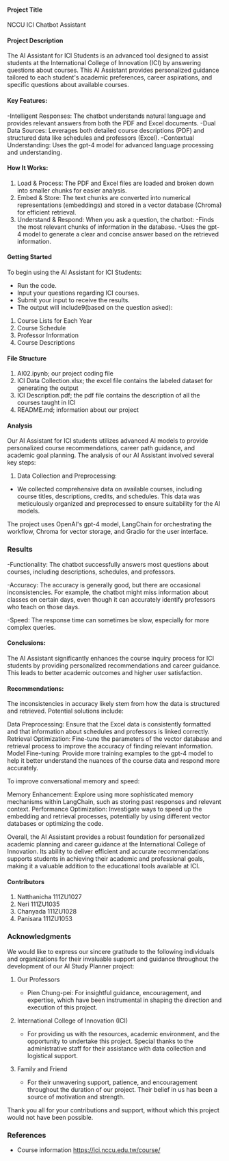 #### Project Title
NCCU ICI Chatbot Assistant
#### Project Description
The AI Assistant for ICI Students is an advanced tool designed to assist students at the International College of Innovation (ICI) by answering questions about courses. This AI Assistant provides personalized guidance tailored to each student's academic preferences, career aspirations, and specific questions about available courses.

#### Key Features:
-Intelligent Responses: The chatbot understands natural language and provides relevant answers from both the PDF and Excel documents.
-Dual Data Sources: Leverages both detailed course descriptions (PDF) and structured data like schedules and professors (Excel).
-Contextual Understanding: Uses the gpt-4 model for advanced language processing and understanding.

#### How It Works:
1. Load & Process: The PDF and Excel files are loaded and broken down into smaller chunks for easier analysis.
2. Embed & Store: The text chunks are converted into numerical representations (embeddings) and stored in a vector database (Chroma) for efficient retrieval.
3. Understand & Respond: When you ask a question, the chatbot:
   -Finds the most relevant chunks of information in the database.
   -Uses the gpt-4 model to generate a clear and concise answer based on the retrieved information.

#### Getting Started
To begin using the AI Assistant for ICI Students:

- Run the code.
- Input your questions regarding ICI courses.
- Submit your input to receive the results.
- The output will include9(based on the question asked):
1. Course Lists for Each Year
2. Course Schedule
3. Professor Information
4. Course Descriptions

#### File Structure
1. AI02.ipynb;  our project coding file
2. ICI Data Collection.xlsx; the excel file contains the labeled dataset for generating the output
3. ICI Description.pdf; the pdf file contains the description of all the courses taught in ICI
4. README.md; information about our project

#### Analysis
Our AI Assistant for ICI students utilizes advanced AI models to provide personalized course recommendations, career path guidance, and academic goal planning. The analysis of our AI Assistant involved several key steps:

1. Data Collection and Preprocessing:

- We collected comprehensive data on available courses, including course titles, descriptions, credits, and schedules.
This data was meticulously organized and preprocessed to ensure suitability for the AI models.

The project uses OpenAI's gpt-4 model, LangChain for orchestrating the workflow, Chroma for vector storage, and Gradio for the user interface.

### Results

-Functionality: The chatbot successfully answers most questions about courses, including descriptions, schedules, and professors.

-Accuracy: The accuracy is generally good, but there are occasional inconsistencies. For example, the chatbot might miss information about classes on certain days, even though it can accurately identify professors who teach on those days.

-Speed: The response time can sometimes be slow, especially for more complex queries.

#### Conclusions:

The AI Assistant significantly enhances the course inquiry process for ICI students by providing personalized recommendations and career guidance. This leads to better academic outcomes and higher user satisfaction.

#### Recommendations:

The inconsistencies in accuracy likely stem from how the data is structured and retrieved. Potential solutions include:

Data Preprocessing: Ensure that the Excel data is consistently formatted and that information about schedules and professors is linked correctly.
Retrieval Optimization: Fine-tune the parameters of the vector database and retrieval process to improve the accuracy of finding relevant information.
Model Fine-tuning: Provide more training examples to the gpt-4 model to help it better understand the nuances of the course data and respond more accurately.

To improve conversational memory and speed:

Memory Enhancement: Explore using more sophisticated memory mechanisms within LangChain, such as storing past responses and relevant context.
Performance Optimization: Investigate ways to speed up the embedding and retrieval processes, potentially by using different vector databases or optimizing the code.

Overall, the AI Assistant provides a robust foundation for personalized academic planning and career guidance at the International College of Innovation. Its ability to deliver efficient and accurate recommendations supports students in achieving their academic and professional goals, making it a valuable addition to the educational tools available at ICI.


#### Contributors
1. Natthanicha 111ZU1027
2. Neri 111ZU1035
3. Chanyada 111ZU1028
4. Panisara 111ZU1053

### Acknowledgments

We would like to express our sincere gratitude to the following individuals and organizations for their invaluable support and guidance throughout the development of our AI Study Planner project:

1. Our Professors 
   - Pien Chung-pei: For insightful guidance, encouragement, and expertise, which have been instrumental in shaping the direction and execution of this project.

2. International College of Innovation (ICI)
   - For providing us with the resources, academic environment, and the opportunity to undertake this project. Special thanks to the administrative staff for their assistance with data collection and logistical support.

3. Family and Friend
   - For their unwavering support, patience, and encouragement throughout the duration of our project. Their belief in us has been a source of motivation and strength.

Thank you all for your contributions and support, without which this project would not have been possible.

### References
- Course information
https://ici.nccu.edu.tw/course/






